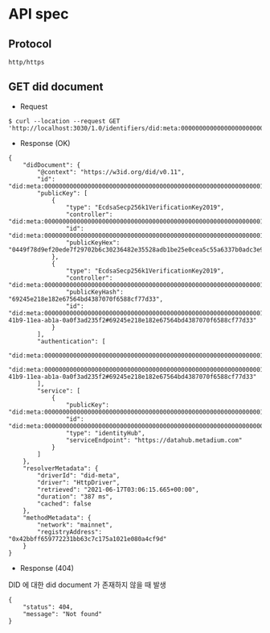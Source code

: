 # API spec

## Protocol
```http/https```

## GET did document

* Request
```
$ curl --location --request GET 'http://localhost:3030/1.0/identifiers/did:meta:000000000000000000000000000000000000000000000000000000000000112b'
```

* Response (OK)

```
{
    "didDocument": {
        "@context": "https://w3id.org/did/v0.11",
        "id": "did:meta:000000000000000000000000000000000000000000000000000000000000112b",
        "publicKey": [
            {
                "type": "EcdsaSecp256k1VerificationKey2019",
                "controller": "did:meta:000000000000000000000000000000000000000000000000000000000000112b",
                "id": "did:meta:000000000000000000000000000000000000000000000000000000000000112b#MetaManagementKey#0c65a336fc97d4cf830baeb739153f312cbefcc9",
                "publicKeyHex": "0449f78d9ef20ede7f29702b6c30236482e35528adb1be25e0cea5c55a6337b0adc3e9d12c75bb46e6b7a589c7cd538a9d47a1cadca37286d249be01b83a95db83"
            },
            {
                "type": "EcdsaSecp256k1VerificationKey2019",
                "controller": "did:meta:000000000000000000000000000000000000000000000000000000000000112b",
                "publicKeyHash": "69245e218e182e67564bd4387070f6588cf77d33",
                "id": "did:meta:000000000000000000000000000000000000000000000000000000000000112b#f7c5b186-41b9-11ea-ab1a-0a0f3ad235f2#69245e218e182e67564bd4387070f6588cf77d33"
            }
        ],
        "authentication": [
            "did:meta:000000000000000000000000000000000000000000000000000000000000112b#MetaManagementKey#0c65a336fc97d4cf830baeb739153f312cbefcc9",
            "did:meta:000000000000000000000000000000000000000000000000000000000000112b#f7c5b186-41b9-11ea-ab1a-0a0f3ad235f2#69245e218e182e67564bd4387070f6588cf77d33"
        ],
        "service": [
            {
                "publicKey": "did:meta:000000000000000000000000000000000000000000000000000000000000112b#MetaManagementKey#0c65a336fc97d4cf830baeb739153f312cbefcc9",
                "id": "did:meta:0000000000000000000000000000000000000000000000000000000000000527",
                "type": "identityHub",
                "serviceEndpoint": "https://datahub.metadium.com"
            }
        ]
    },
    "resolverMetadata": {
        "driverId": "did-meta",
        "driver": "HttpDriver",
        "retrieved": "2021-06-17T03:06:15.665+00:00",
        "duration": "387 ms",
        "cached": false
    },
    "methodMetadata": {
        "network": "mainnet",
        "registryAddress": "0x42bbff659772231bb63c7c175a1021e080a4cf9d"
    }
}
```

* Response (404)

DID 에 대한 did document 가 존재하지 않을 때 발생

```
{
    "status": 404,
    "message": "Not found"
}
```
